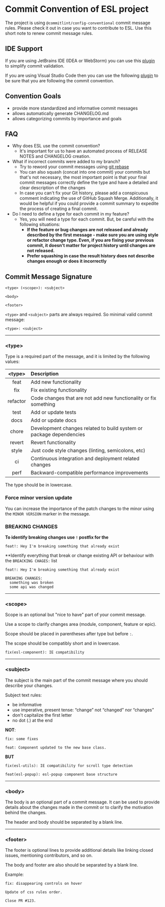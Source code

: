 # Commit Convention of ESL project

The project is using `@commitlint/config-conventional` commit message rules. 
Please check it out in case you want to contribute to ESL. 
Use this short note to renew commit message rules.

## IDE Support

If you are using JetBrains IDE (IDEA or WebStorm) you can use this
[plugin](https://plugins.jetbrains.com/plugin/13389-conventional-commit) to simplify commit validation.

If you are using Visual Studio Code then you can use the following 
[plugin](https://marketplace.visualstudio.com/items?itemName=vivaxy.vscode-conventional-commits)
to be sure that you are following the commit convention.

## Convention Goals

- provide more standardized and informative commit messages
- allows automatically generate CHANGELOG.md
- allows categorizing commits by importance and goals

## FAQ
- Why does ESL use the commit convention?
    - It's important for us to have an automated process of RELEASE NOTES and CHANGELOG creation.
- What if incorrect commits were added to my branch?
    - Try to reword your commit messages using
      [git rebase](https://google.gprivate.com/search.php?search?q=git+rebase+reword)
    - You can also squash (concat into one commit) your commits but that's not necessary,
      the most important point is that your final commit messages correctly define the
      type and have a detailed and clear description of the changes
    - In case you can't fix your Git history, please add a conspicuous comment indicating
      the use of GitHub Squash Merge. Additionally, it would be helpful if you could provide a commit summary
      to expedite the process of creating a final commit.
- Do I need to define a type for each commit in my feature?
    - Yes, you will need a type for each commit. But, be careful with the following situations:
        - **If the feature or bug changes are not released and already described by the first message - 
          make sure you are using style or refactor change type. Even, if you are fixing your previous commit, 
          it doesn't matter for project history until changes are not released.**
        - **Prefer squashing in case the result history does not describe changes enough or does it incorrectly**

## Commit Message Signature

```text
<type> (<scope>): <subject>

<body>

<footer>
```

`<type>` and `<subject>` parts are always required. So minimal valid commit message:
```text
<type>: <subject>
```

---

### \<type\>
Type is a required part of the message, and it is limited by the following values:

| \<type\> | Description |
|:--------:|:----------- |
| feat     | Add new functionality |
| fix      | Fix existing functionality |
| refactor | Code changes that are not add new functionality or fix something |
| test     | Add or update tests |
| docs     | Add or update docs |
| chore    | Development changes related to build system or package dependencies |
| revert   | Revert functionality |
| style    | Just code style changes (linting, semicolons, etc) |
| ci       | Continuous integration and deployment related changes |
| perf     | Backward-compatible performance improvements |

The type should be in lowercase.

### Force minor version update

You can increase the importance of the patch changes to the minor using the `MINOR VERSION` marker in the message.

### BREAKING CHANGES

**To identify breaking changes use `!` postfix for the <type>**
```text
feat!: Hey I'm breaking something that already exist
```

**Identify everything that break or change existing API or behaviour with the `BREACKING CHAGES:` list
```text
feat!: Hey I'm breaking something that already exist

BREAKING CHANGES:
  something was broken
  some api was changed
```

---

### \<scope\>

Scope is an optional but "nice to have" part of your commit message.

Use a scope to clarify changes area (module, component, feature or epic).

Scope should be placed in parentheses after type but before `:`.

The scope should be compatibly short and in lowercase.

```text
fix(esl-component): IE compatibility
```

---

### \<subject\>

The subject is the main part of the commit message where you should describe your changes.

Subject text rules:
- be informative
- use imperative, present tense: “change” not “changed” nor “changes”
- don't capitalize the first letter
- no dot (.) at the end

**NOT**:
```text
fix: some fixes
```
```text
feat: Component updated to the new base class. 
```

**BUT**
```text
fix(esl-utils): IE compatibility for scroll type detection
```
```text
feat(esl-popup): esl-popup component base structure 
```

---

### \<body\>

The body is an optional part of a commit message. 
It can be used to provide details about the changes made in the commit or to clarify the motivation behind the changes.

The header and body should be separated by a blank line.

---

### \<footer\>

The footer is optional lines to provide additional details like linking closed issues, mentioning contributors, and so
on.

The body and footer are also should be separated by a blank line.

Example:
```text
fix: disappearing controls on hover

Update of css rules order.

Close PR #123.
```
